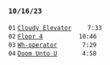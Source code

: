 ### `10/16/23`
`01` [`Cloudy Elevator`](cloudy-elevator.mp3)   `7:33`  
`02` [`Floor 4`](floor-4.mp3)         `10:46`  
`03` [`Wh-operator`](wh-operator.mp3)      `7:29`  
`04` [`Doom Unto U`](doom-unto-u.mp3)      `4:58`
